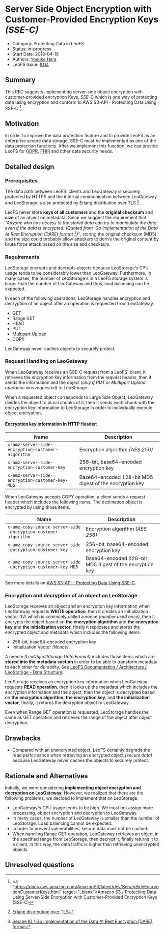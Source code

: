 # Server Side Object Encryption with Customer-Provided Encryption Keys *(SSE-C)*

- Category: Protecting Data in LeoFS
- Status: in-progress
- Start Date: 2018-04-18
- Authors: [Yosuke Hara](https://github.com/yosukehara)
- LeoFS Issue: [#114](https://github.com/leo-project/leofs/issues/114)


## Summary

This RFC suggests implementing server-side object encryption with customer-provided encryption Keys, *SSE-C* which is one way of protecting data using encryption and conform to AWS S3-API - Protecting Data Using SSE-C [^1].


## Motivation

In order to improve the data protection feature and to provide LeoFS as an enterprise secure data storage, SSE-C must be implemented as one of the data protection functions. After we implement this function, we can provide LeoFS for [GDPR](https://en.wikipedia.org/wiki/General_Data_Protection_Regulation), [FHIR](https://en.wikipedia.org/wiki/Fast_Healthcare_Interoperability_Resources) and other data security needs.


## Detailed design
### Prerequisites

The data path between LeoFS' clients and LeoGateway is securely protected by HTTPS and the internal communication between LeoGateway and LeoStorage is also protected by Erlang distribution over TLS [^2].

LeoFS never store **keys of all customers** and the **original checksum** and **size** of an object on metadata. Since we suggest the requirement that *"Anyone who has access to the stored data can try to manipulate the data - even if the data is encrypted. (Quoted from 'Go implementation of the Data At Rest Encryption (DARE) format [^3])"*, storing the original checksum (MD5) and the size could probably allow attackers to derive the original content by brute force attack based on the size and checksum.


### Requirements

LeoStorage encrypts and decrypts objects because LeoStorage's CPU usage tends to be considerably lower than LeoGateway. Furthermore, in many cases, the number of LeoStorage's in a LeoFS storage system is larger than the number of LeoGateway and thus, load balancing can be expected.

In each of the following operations, LeoStorage handles encryption and decryption of an object after an operation is requested from LeoGateway.

* GET
* Range GET
* HEAD
* PUT
* Multipart Upload
* COPY

LeoGateway never caches objects to securely protect.


### Request Handling on LeoGateway

When LeoGateway receives an SSE-C request from a LeoFS' client, it retrieves the encryption key information from the request header, then it sends the information and the object *(only if PUT or Multipart Upload operation was requested)* to LeoStorage.

When a requested object corresponds to Large Size Object, LeoGateway divides the object to plural chunks of it, then it sends each chunk with the encryption key information to LeoStorage in order to individually execute object encryption.


#### Encryption key information in HTTP Header:

| Name  | Description  |
|----|----|
|`x-amz-server-side​-encryption​-customer-algorithm`| Encryption algorithm *(AES 256)* |
|`x-amz-server-side​-encryption​-customer-key` | 256-bit, base64-encoded encryption key |
| `x-amz-server-side​-encryption​-customer-key-MD5` | Base64-encoded 128-bit MD5 digest of the encryption key |

When LeoGateway accepts COPY operation, a client sends a request header which includes the following items. The destination object is encrypted by using those items.

| Name  | Description  |
|----|----|
|`x-amz-copy-source​-server-side​-encryption​-customer-algorithm`| Encryption algorithm *(AES 256)* |
|`x-amz-copy-source​-server-side​-encryption​-customer-key` | 256-bit, base64-encoded encryption key |
| `x-amz-copy-source-​server-side​-encryption​-customer-key-MD5` | Base64-encoded 128-bit MD5 digest of the encryption key |


See more details on [AWS S3-API - Protecting Data Using SSE-C](https://docs.aws.amazon.com/AmazonS3/latest/dev/ServerSideEncryptionCustomerKeys.html).

### Encryption and decryption of an object on LeoStorage

LeoStorage receives an object and an encryption key information when LeoGateway requests **WRITE operation**, then it creates an initialization vector *(IV)* which is commonly called a nonce *(number used once)*, then it encrypts the object based on **the encryption algorithm** and **the encryption key** and **the initialization vector**, finally it replicates and stores the encrypted object and metadata which includes the following items:

* 256-bit, base64-encoded encryption key
* Initialization Vector *(Nonce)*

A needle *(LeoObjectStorage Data Format)* includes those items which are **stored into the metadata section** in order to be able to transform metadata to each other for durability. See [LeoFS Documentation / Architecture / LeoStorage - Data Structure](https://leo-project.net/leofs/docs/architecture/leo_storage/#data-structure).

LeoStorage receives an encryption key information when LeoGateway requests **READ operation**, then it looks up the metadata which includes the encryption information and the object, then the object is decrypted based on **the encryption algorithm**, **the encryption key**, and **the initialization vector**, finally, it returns the decrypted object to LeoGateway.

Even when Range GET operation is requested, LeoStorage handles the same as GET operation and retrieves the range of the object after object decryption.


## Drawbacks

* Compared with an unencrypted object, LeoFS certainly degrade the read performance when retrieving an encrypted object *(secure data)* because LeoGateway never caches the objects to securely protect.


## Rationale and Alternatives

Initially, we were considering **implementing object encryption and decryption on LeoGateway**. However, we realized that there are the following problems, we decided to implement that on LeoStorage.

* LeoGateway's CPU usage tends to be high. We must not assign more processing, object encryption and decryption to LeoGateway.
* In many cases, the number of LeoGateway is smaller than the number of LeoStorage. Load balancing cannot be expected.
* In order to prevent vulnerabilities, secure data must not be cached.
* When handling Range GET operation, LeoGateway retrieves an object in the specified range from LeoStorage, then decrypt it, finally returns it to a client. In this way, the data traffic is higher than retrieving unencrypted objects.


## Unresolved questions


[^1]: <a "https://docs.aws.amazon.com/AmazonS3/latest/dev/ServerSideEncryptionCustomerKeys.html" target="_blank">Amazon S3 / Protecting Data Using Server-Side Encryption with Customer-Provided Encryption Keys (SSE-C)</a>
[^2]: <a href="https://www.erlang-solutions.com/blog/erlang-distribution-over-tls.html" target="_blank">Erlang distribution over TLS</a>
[^3]: <a href="https://github.com/minio/sio" target="_blank">Secure IO / Go implementation of the Data At Rest Encryption (DARE) format</a>
